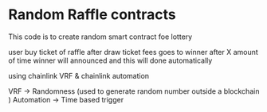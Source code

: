 # Random Raffle contracts 

This code is to create random smart contract foe lottery 

user buy ticket of raffle 
after draw ticket fees goes to winner 
after X amount of time winner will announced 
and this will done automatically 

using chainlink VRF & chainlink automation

 VRF ->  Randomness (used to generate random number outside a blockchain )
 Automation -> Time based trigger 
